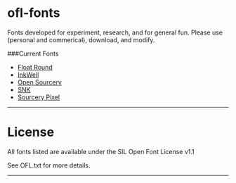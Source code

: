 # ofl-fonts
 Fonts developed for experiment, research, and for general fun. Please use (personal and commerical), download, and modify. 

###Current Fonts
* [Float Round](https://github.com/gridded-lab/ofl-fonts/tree/master/float%20round)
* [InkWell](https://github.com/gridded-lab/ofl-fonts/tree/master/inkwell)
* [Open Sourcery](https://github.com/gridded-lab/ofl-fonts/tree/master/opensourcery)
* [SNK](https://github.com/gridded-lab/ofl-fonts/tree/master/snk)
* [Sourcery Pixel](https://github.com/gridded-lab/ofl-fonts/tree/master/sourcery%20pixel)

------

# License
All fonts listed are available under the SIL Open Font License v1.1

See OFL.txt for more details.

----
